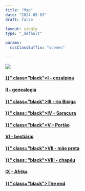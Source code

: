 ```yaml
---
title: "Map"
date: "2024-05-03"
draft: false

layout: single
type: "_default"

params:
  cssClassSuffix: "scenes"

---
```


<img src="/images/14_bixiga_contructions.png" id="map">
<div id="map_menu">
  <h4><a href="{{< ref "map-bix/chapters/i-cezalpina/scene1.md" >}}" class="black">I - cezalpina</a></h4>
     <h4><a href=".." class="black">II - genealogia</a></h4>
    <h4><a href="{{< ref "map-bix/chapters/iii-rioBixiga/scene1.md" >}}" class="black">III - rio Bixiga</a></h4>
     <h4><a href="{{< ref "map-bix/chapters/iv-saracura/scene1.md" >}}" class="black">IV - Saracura</a></h4>
     <h4><a href="{{< ref "map-bix/chapters/v_Portao/scene1.md" >}}" class="black">V - Portão</a></h4>
     <h4><a href=".." class="black">VI - bestiário</a></h4>
     <h4><a href="{{< ref "map-bix/chapters/vii-mae_preta/scene1.md" >}}" class="black">VII - mãe preta</a></h4>
     <h4><a href="{{< ref "map-bix/chapters/viii_chapeu/scene1.md" >}}" class="black">VIII - chapéu</a></h4>
     <h4><a href=".." class="black">IX - Afrika</a></h4>
     <h4><a href="{{< ref "map-bix/chapters/o-fio/scene1.md" >}}" class="black">The end</a></h4>
</div>

<script src="/js/map.js" type="module"></script>
